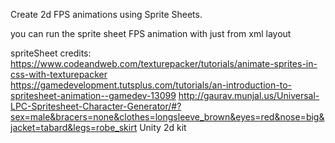 Create 2d FPS animations using Sprite Sheets.

you can run the sprite sheet FPS animation with just from xml layout

spriteSheet credits:
https://www.codeandweb.com/texturepacker/tutorials/animate-sprites-in-css-with-texturepacker
https://gamedevelopment.tutsplus.com/tutorials/an-introduction-to-spritesheet-animation--gamedev-13099
http://gaurav.munjal.us/Universal-LPC-Spritesheet-Character-Generator/#?sex=male&bracers=none&clothes=longsleeve_brown&eyes=red&nose=big&jacket=tabard&legs=robe_skirt
Unity 2d kit